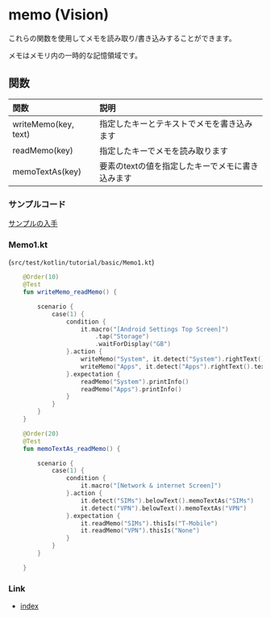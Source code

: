 # memo (Vision)

これらの関数を使用してメモを読み取り/書き込みすることができます。

メモはメモリ内の一時的な記憶領域です。

## 関数

| 関数                   | 説明                         |
|:---------------------|:---------------------------|
| writeMemo(key, text) | 指定したキーとテキストでメモを書き込みます      |
| readMemo(key)        | 指定したキーでメモを読み取ります           |
| memoTextAs(key)      | 要素のtextの値を指定したキーでメモに書き込みます |

### サンプルコード

[サンプルの入手](../../../getting_samples_ja.md)

### Memo1.kt

(`src/test/kotlin/tutorial/basic/Memo1.kt`)

```kotlin
    @Order(10)
    @Test
    fun writeMemo_readMemo() {

        scenario {
            case(1) {
                condition {
                    it.macro("[Android Settings Top Screen]")
                        .tap("Storage")
                        .waitForDisplay("GB")
                }.action {
                    writeMemo("System", it.detect("System").rightText().text)
                    writeMemo("Apps", it.detect("Apps").rightText().text)
                }.expectation {
                    readMemo("System").printInfo()
                    readMemo("Apps").printInfo()
                }
            }
        }
    }

    @Order(20)
    @Test
    fun memoTextAs_readMemo() {

        scenario {
            case(1) {
                condition {
                    it.macro("[Network & internet Screen]")
                }.action {
                    it.detect("SIMs").belowText().memoTextAs("SIMs")
                    it.detect("VPN").belowText().memoTextAs("VPN")
                }.expectation {
                    it.readMemo("SIMs").thisIs("T-Mobile")
                    it.readMemo("VPN").thisIs("None")
                }
            }
        }

    }
```

### Link

- [index](../../../../index_ja.md)

